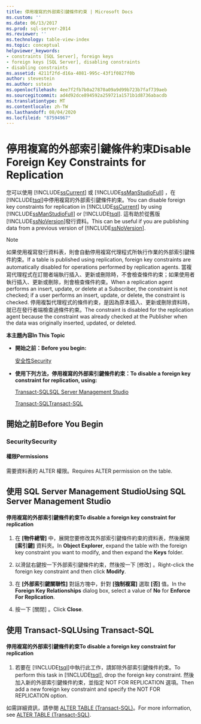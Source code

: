 ```yaml
---
title: 停用複寫的外部索引鍵條件約束 | Microsoft Docs
ms.custom: ''
ms.date: 06/13/2017
ms.prod: sql-server-2014
ms.reviewer: ''
ms.technology: table-view-index
ms.topic: conceptual
helpviewer_keywords:
- constraints [SQL Server], foreign keys
- foreign keys [SQL Server], disabling constraints
- disabling constraints
ms.assetid: 4211f2fd-d16a-4081-995c-43f1f0827f0b
author: stevestein
ms.author: sstein
ms.openlocfilehash: 4ee7f2fb7b0a27870a09a9d99b723b7faf739aeb
ms.sourcegitcommit: ad4d92dce894592a259721a1571b1d8736abacdb
ms.translationtype: MT
ms.contentlocale: zh-TW
ms.lasthandoff: 08/04/2020
ms.locfileid: "87594967"
---
```

# <a name="disable-foreign-key-constraints-for-replication"></a><span data-ttu-id="19dea-102">停用複寫的外部索引鍵條件約束</span><span class="sxs-lookup"><span data-stu-id="19dea-102">Disable Foreign Key Constraints for Replication</span></span>
  <span data-ttu-id="19dea-103">您可以使用 [!INCLUDE[ssCurrent](../../includes/sscurrent-md.md)] 或 [!INCLUDE[ssManStudioFull](../../includes/ssmanstudiofull-md.md)] ，在 [!INCLUDE[tsql](../../includes/tsql-md.md)]中停用複寫的外部索引鍵條件約束。</span><span class="sxs-lookup"><span data-stu-id="19dea-103">You can disable foreign key constraints for replication in [!INCLUDE[ssCurrent](../../includes/sscurrent-md.md)] by using [!INCLUDE[ssManStudioFull](../../includes/ssmanstudiofull-md.md)] or [!INCLUDE[tsql](../../includes/tsql-md.md)].</span></span> <span data-ttu-id="19dea-104">這有助於從舊版 [!INCLUDE[ssNoVersion](../../includes/ssnoversion-md.md)]發行資料。</span><span class="sxs-lookup"><span data-stu-id="19dea-104">This can be useful if you are publishing data from a previous version of [!INCLUDE[ssNoVersion](../../includes/ssnoversion-md.md)].</span></span>  
  
> [!NOTE]  
>  <span data-ttu-id="19dea-105">如果使用複寫發行資料表，則會自動停用複寫代理程式所執行作業的外部索引鍵條件約束。</span><span class="sxs-lookup"><span data-stu-id="19dea-105">If a table is published using replication, foreign key constraints are automatically disabled for operations performed by replication agents.</span></span> <span data-ttu-id="19dea-106">當複寫代理程式在訂閱者端執行插入、更新或刪除時，不會檢查條件約束；如果使用者執行插入、更新或刪除，則會檢查條件約束。</span><span class="sxs-lookup"><span data-stu-id="19dea-106">When a replication agent performs an insert, update, or delete at a Subscriber, the constraint is not checked; if a user performs an insert, update, or delete, the constraint is checked.</span></span> <span data-ttu-id="19dea-107">停用複製代理程式的條件約束，是因為原本插入、更新或刪除資料時，就已在發行者端檢查過條件約束。</span><span class="sxs-lookup"><span data-stu-id="19dea-107">The constraint is disabled for the replication agent because the constraint was already checked at the Publisher when the data was originally inserted, updated, or deleted.</span></span>  
  
 <span data-ttu-id="19dea-108">**本主題內容**</span><span class="sxs-lookup"><span data-stu-id="19dea-108">**In This Topic**</span></span>  
  
-   <span data-ttu-id="19dea-109">**開始之前：**</span><span class="sxs-lookup"><span data-stu-id="19dea-109">**Before you begin:**</span></span>  
  
     [<span data-ttu-id="19dea-110">安全性</span><span class="sxs-lookup"><span data-stu-id="19dea-110">Security</span></span>](#Security)  
  
-   <span data-ttu-id="19dea-111">**使用下列方法，停用複寫的外部索引鍵條件約束：**</span><span class="sxs-lookup"><span data-stu-id="19dea-111">**To disable a foreign key constraint for replication, using:**</span></span>  
  
     [<span data-ttu-id="19dea-112">Transact-SQL</span><span class="sxs-lookup"><span data-stu-id="19dea-112">SQL Server Management Studio</span></span>](#SSMSProcedure)  
  
     [<span data-ttu-id="19dea-113">Transact-SQL</span><span class="sxs-lookup"><span data-stu-id="19dea-113">Transact-SQL</span></span>](#TsqlProcedure)  
  
##  <a name="before-you-begin"></a><a name="BeforeYouBegin"></a> <span data-ttu-id="19dea-114">開始之前</span><span class="sxs-lookup"><span data-stu-id="19dea-114">Before You Begin</span></span>  
  
###  <a name="security"></a><a name="Security"></a> <span data-ttu-id="19dea-115">Security</span><span class="sxs-lookup"><span data-stu-id="19dea-115">Security</span></span>  
  
####  <a name="permissions"></a><a name="Permissions"></a> <span data-ttu-id="19dea-116">權限</span><span class="sxs-lookup"><span data-stu-id="19dea-116">Permissions</span></span>  
 <span data-ttu-id="19dea-117">需要資料表的 ALTER 權限。</span><span class="sxs-lookup"><span data-stu-id="19dea-117">Requires ALTER permission on the table.</span></span>  
  
##  <a name="using-sql-server-management-studio"></a><a name="SSMSProcedure"></a> <span data-ttu-id="19dea-118">使用 SQL Server Management Studio</span><span class="sxs-lookup"><span data-stu-id="19dea-118">Using SQL Server Management Studio</span></span>  
  
#### <a name="to-disable-a-foreign-key-constraint-for-replication"></a><span data-ttu-id="19dea-119">停用複寫的外部索引鍵條件約束</span><span class="sxs-lookup"><span data-stu-id="19dea-119">To disable a foreign key constraint for replication</span></span>  
  
1.  <span data-ttu-id="19dea-120">在 **[物件總管]** 中，展開您要修改其外部索引鍵條件約束的資料表，然後展開 **[索引鍵]** 資料夾。</span><span class="sxs-lookup"><span data-stu-id="19dea-120">In **Object Explorer**, expand the table with the foreign key constraint you want to modify, and then expand the **Keys** folder.</span></span>  
  
2.  <span data-ttu-id="19dea-121">以滑鼠右鍵按一下外部索引鍵條件約束，然後按一下 [修改]  。</span><span class="sxs-lookup"><span data-stu-id="19dea-121">Right-click the foreign key constraint and then click **Modify**.</span></span>  
  
3.  <span data-ttu-id="19dea-122">在 **[外部索引鍵關聯性]** 對話方塊中，針對 **[強制複寫]** 選取 **[否]** 值。</span><span class="sxs-lookup"><span data-stu-id="19dea-122">In the **Foreign Key Relationships** dialog box, select a value of **No** for **Enforce For Replication**.</span></span>  
  
4.  <span data-ttu-id="19dea-123">按一下 [關閉]  。</span><span class="sxs-lookup"><span data-stu-id="19dea-123">Click **Close**.</span></span>  
  
##  <a name="using-transact-sql"></a><a name="TsqlProcedure"></a> <span data-ttu-id="19dea-124">使用 Transact-SQL</span><span class="sxs-lookup"><span data-stu-id="19dea-124">Using Transact-SQL</span></span>  
  
#### <a name="to-disable-a-foreign-key-constraint-for-replication"></a><span data-ttu-id="19dea-125">停用複寫的外部索引鍵條件約束</span><span class="sxs-lookup"><span data-stu-id="19dea-125">To disable a foreign key constraint for replication</span></span>  
  
1.  <span data-ttu-id="19dea-126">若要在 [!INCLUDE[tsql](../../includes/tsql-md.md)]中執行此工作，請卸除外部索引鍵條件約束。</span><span class="sxs-lookup"><span data-stu-id="19dea-126">To perform this task in [!INCLUDE[tsql](../../includes/tsql-md.md)], drop the foreign key constraint.</span></span> <span data-ttu-id="19dea-127">然後加入新的外部索引鍵條件約束，並指定 NOT FOR REPLICATION 選項。</span><span class="sxs-lookup"><span data-stu-id="19dea-127">Then add a new foreign key constraint and specify the NOT FOR REPLICATION option.</span></span>  
  
 <span data-ttu-id="19dea-128">如需詳細資訊，請參閱 [ALTER TABLE &#40;Transact-SQL&#41;](/sql/t-sql/statements/alter-table-transact-sql)。</span><span class="sxs-lookup"><span data-stu-id="19dea-128">For more information, see [ALTER TABLE &#40;Transact-SQL&#41;](/sql/t-sql/statements/alter-table-transact-sql).</span></span>  
  
###  <a name="TsqlExample"></a>  

